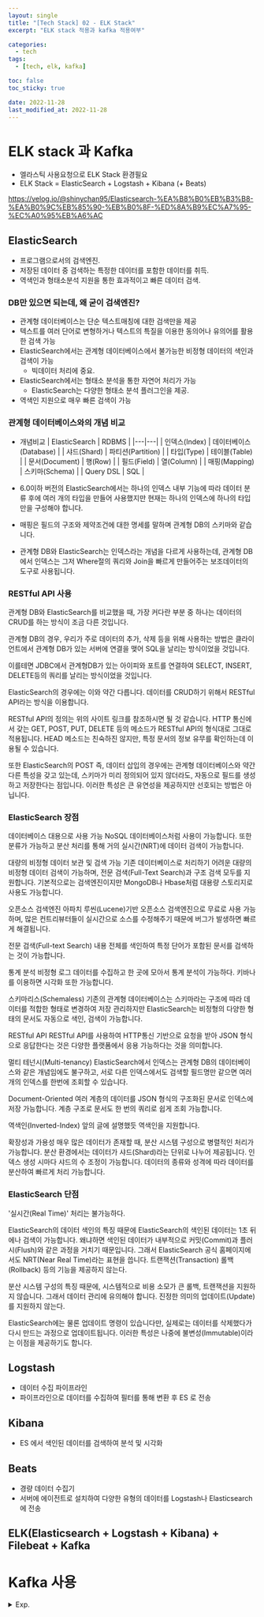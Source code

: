 ```yaml
---
layout: single
title: "[Tech Stack] 02 - ELK Stack"
excerpt: "ELK stack 적용과 kafka 적용여부"

categories:
  - tech
tags:
  - [tech, elk, kafka]

toc: false
toc_sticky: true

date: 2022-11-28
last_modified_at: 2022-11-28
---
```

# ELK stack 과 Kafka

- 엘라스틱 사용요청으로 ELK Stack 환경필요
- ELK Stack = ElasticSearch + Logstash + Kibana (+ Beats)

https://velog.io/@shinychan95/Elasticsearch-%EA%B8%B0%EB%B3%B8-%EA%B0%9C%EB%85%90-%EB%B0%8F-%ED%8A%B9%EC%A7%95-%EC%A0%95%EB%A6%AC

## ElasticSearch

- 프로그램으로서의 검색엔진. 
- 저장된 데이터 중 검색하는 특정한 데이터를 포함한 데이터를 취득. 
- 역색인과 형태소분석 지원을 통한 효과적이고 빠른 데이터 검색.
### DB만 있으면 되는데, 왜 굳이 검색엔진?

- 관계형 데이터베이스는 단순 텍스트매칭에 대한 검색만을 제공
- 텍스트를 여러 단어로 변형하거나 텍스트의 특질을 이용한 동의어나 유의어를 활용한 검색 가능
- ElasticSearch에서는 관계형 데이터베이스에서 불가능한 비정형 데이터의 색인과 검색이 가능
  - 빅데이터 처리에 중요.
- ElasticSearch에서는 형태소 분석을 통한 자연어 처리가 가능
  - ElasticSearch는 다양한 형태소 분석 플러그인을 제공.
- 역색인 지원으로 매우 빠른 검색이 가능

### 관계형 데이터베이스와의 개념 비교

- 개념비교
    | ElasticSearch | RDBMS |
    |---|---|
    | 인덱스(Index) | 데이터베이스(Database) |
    | 샤드(Shard) | 파티션(Partition) |
    | 타입(Type) | 테이블(Table) |
    | 문서(Document) | 행(Row) |
    | 필드(Field) | 열(Column) |
    | 매핑(Mapping) | 스키마(Schema) |
    | Query DSL | SQL |

- 6.0이하 버전의 ElasticSearch에서는 하나의 인덱스 내부 기능에 따라 데이터 분류 후에 여러 개의 타입을 만들어 사용했지만 현재는 하나의 인덱스에 하나의 타입만을 구성해야 합니다.
- 매핑은 필드의 구조와 제약조건에 대한 명세를 말하며 관계형 DB의 스키마와 같습니다.
- 관계형 DB와 ElasticSearch는 인덱스라는 개념을 다르게 사용하는데, 관계형 DB에서 인덱스는 그저 Where절의 쿼리와 Join을 빠르게 만들어주는 보조데이터의 도구로 사용됩니다.

### RESTful API 사용
관계형 DB와 ElasticSearch를 비교했을 때, 가장 커다란 부분 중 하나는 데이터의 CRUD를 하는 방식이 조금 다른 것입니다.

관계형 DB의 경우, 우리가 주로 데이터의 추가, 삭제 등을 위해 사용하는 방법은 클라이언트에서 관계형 DB가 있는 서버에 연결을 맺어 SQL을 날리는 방식이었을 것입니다.

이를테면 JDBC에서 관계형DB가 있는 아이피와 포트를 연결하여 SELECT, INSERT, DELETE등의 쿼리를 날리는 방식이었을 것입니다.

ElasticSearch의 경우에는 이와 약간 다릅니다. 데이터를 CRUD하기 위해서 RESTful API라는 방식을 이용합니다.

RESTful API의 정의는 위의 사이트 링크를 참조하시면 될 것 같습니다. HTTP 통신에서 갖는 GET, POST, PUT, DELETE 등의 메소드가 RESTful API의 형식대로 그대로 적용됩니다. HEAD 메소드는 친숙하진 않지만, 특정 문서의 정보 유무를 확인하는데 이용될 수 있습니다.

또한 ElasticSearch의 POST 즉, 데이터 삽입의 경우에는 관계형 데이터베이스와 약간 다른 특성을 갖고 있는데, 스키마가 미리 정의되어 있지 않더라도, 자동으로 필드를 생성하고 저장한다는 점입니다. 이러한 특성은 큰 유연성을 제공하지만 선호되는 방법은 아닙니다.

### ElasticSearch 장점
데이터베이스 대용으로 사용 가능
NoSQL 데이터베이스처럼 사용이 가능합니다. 또한 분류가 가능하고 분산 처리를 통해 거의 실시간(NRT)에 데이터 검색이 가능합니다.

대량의 비정형 데이터 보관 및 검색 가능
기존 데이터베이스로 처리하기 어려운 대량의 비정형 데이터 검색이 가능하며, 전문 검색(Full-Text Search)과 구조 검색 모두를 지원합니다. 기본적으로는 검색엔진이지만 MongoDB나 Hbase처럼 대용량 스토리지로 사용도 가능합니다.

오픈소스 검색엔진
아파치 루씬(Lucene)기반 오픈소스 검색엔진으로 무료로 사용 가능하며, 많은 컨트리뷰터들이 실시간으로 소스를 수정해주기 때문에 버그가 발생하면 빠르게 해결됩니다.

전문 검색(Full-text Search)
내용 전체를 색인하여 특정 단어가 포함된 문서를 검색하는 것이 가능합니다.

통계 분석
비정형 로그 데이터를 수집하고 한 곳에 모아서 통계 분석이 가능하다. 키바나를 이용하면 시각화 또한 가능합니다.

스키마리스(Schemaless)
기존의 관계형 데이터베이스는 스키마라는 구조에 따라 데이터를 적합한 형태로 변경하여 저장 관리하지만 ElasticSearch는 비정형의 다양한 형태의 문서도 자동으로 색인, 검색이 가능합니다.

RESTful API
RESTful API를 사용하여 HTTP통신 기반으로 요청을 받아 JSON 형식으로 응답한다는 것은 다양한 플랫폼에서 응용 가능하다는 것을 의미합니다.

멀티 테넌시(Multi-tenancy)
ElasticSearch에서 인덱스는 관계형 DB의 데이터베이스와 같은 개념임에도 불구하고, 서로 다른 인덱스에서도 검색할 필드명만 같으면 여러 개의 인덱스를 한번에 조회할 수 있습니다.

Document-Oriented
여러 계층의 데이터를 JSON 형식의 구조화된 문서로 인덱스에 저장 가능합니다. 계층 구조로 문서도 한 번의 쿼리로 쉽게 조회 가능합니다.

역색인(Inverted-Index)
앞의 글에 설명했듯 역색인을 지원합니다.

확장성과 가용성
매우 많은 데이터가 존재할 때, 분산 시스템 구성으로 병렬적인 처리가 가능합니다. 분산 환경에서는 데이터가 샤드(Shard)라는 단위로 나누어 제공됩니다. 인덱스 생성 시마다 샤드의 수 조정이 가능합니다. 데이터의 종류와 성격에 따라 데이터를 분산하여 빠르게 처리 가능합니다.

### ElasticSearch 단점
'실시간(Real Time)' 처리는 불가능하다.

ElasticSearch의 데이터 색인의 특징 때문에 ElasticSearch의 색인된 데이터는 1초 뒤에나 검색이 가능합니다. 왜냐하면 색인된 데이터가 내부적으로 커밋(Commit)과 플러시(Flush)와 같은 과정을 거치기 때문입니다. 그래서 ElasticSearch 공식 홈페이지에서도 NRT(Near Real Time)라는 표현을 씁니다.
트랜잭션(Transaction) 롤백(Rollback) 등의 기능을 제공하지 않는다.

분산 시스템 구성의 특징 때문에, 시스템적으로 비용 소모가 큰 롤백, 트랜잭션을 지원하지 않습니다. 그래서 데이터 관리에 유의해야 합니다.
진정한 의미의 업데이트(Update)를 지원하지 않는다.

ElasticSearch에는 물론 업데이트 명령이 있습니다만, 실제로는 데이터를 삭제했다가 다시 만드는 과정으로 업데이트됩니다. 이러한 특성은 나중에 불변성(Immutable)이라는 이점을 제공하기도 합니다.

## Logstash

- 데이터 수집 파이프라인
- 파이프라인으로 데이터를 수집하여 필터를 통해 변환 후 ES 로 전송

## Kibana

- ES 에서 색인된 데이터를 검색하여 분석 및 시각화

## Beats

- 경량 데이터 수집기
- 서버에 에이전트로 설치하여 다양한 유형의 데이터를 Logstash나 Elasticsearch에 전송

## ELK(Elasticsearch + Logstash + Kibana) + Filebeat + Kafka

# Kafka 사용


<details>
  <summary>Exp.</summary>  
  <pre>

### 참조
 * [Elastic 가이드 북]( https://esbook.kimjmin.net/ )
 * [AWS EC2 ELK 설치]( https://angryfullstack.tistory.com/entry/AWS-EC2-ELK-Elasticsearch7x-Logstash7x-Kibana7x-%EC%B5%9C%EC%8B%A0%EB%B2%84%EC%A0%84-%EC%84%A4%EC%B9%98 )

  </pre>
</details>
